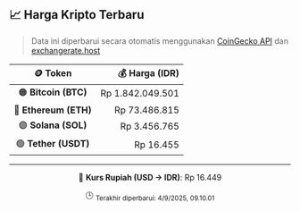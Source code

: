 

<!-- HARGA_KRIPTO -->
## 📈 Harga Kripto Terbaru

> Data ini diperbarui secara otomatis menggunakan [CoinGecko API](https://www.coingecko.com/) dan [exchangerate.host](https://exchangerate.host/)

<div align="center">

| 🪙 Token | 💰 Harga (IDR) |
|:------:|---------------:|
| 🟠 **Bitcoin (BTC)**   | Rp 1.842.049.501 |
| 🔵 **Ethereum (ETH)**  | Rp 73.486.815 |
| 🟣 **Solana (SOL)**    | Rp 3.456.765 |
| 🟢 **Tether (USDT)**   | Rp 16.455 |

---

💱 **Kurs Rupiah (USD → IDR)**: Rp 16.449

🕒 <sub>Terakhir diperbarui: 4/9/2025, 09.10.01</sub>

</div>
<!-- /HARGA_KRIPTO -->